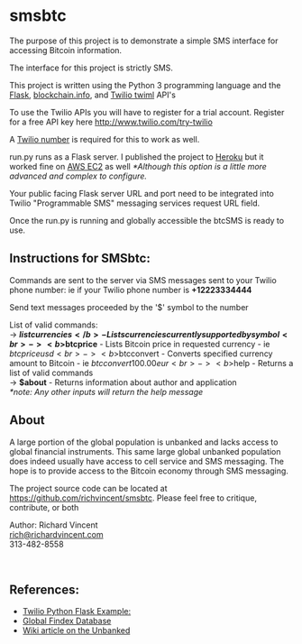 <h1>smsbtc</h1>
The purpose of this project is to demonstrate a simple SMS interface for accessing Bitcoin information.

The interface for this project is strictly SMS.

This project is written using the Python 3 programming language and the <a href="http://flask.pocoo.org/">Flask</a>, <a href="https://blockchain.info/api">blockchain.info</a>, and <a href="https://www.twilio.com/docs/api/twiml">Twilio twiml</a> API's

To use the Twilio APIs you will have to register for a trial account. Register for a free API key here http://www.twilio.com/try-twilio

A <a href="https://www.twilio.com/phone-numbers">Twilio number</a> is required for this to work as well.

run.py runs as a Flask server. I published the project to <a href="http://www.heroku.com">Heroku</a> but it worked fine on <a href="https://aws.amazon.com/ec2">AWS EC2</a> as well <em>*Although this option is a little more advanced and complex to configure.</em>

Your public facing Flask server URL and port need to be integrated into Twilio "Programmable SMS" messaging services request URL field.

Once the run.py is running and globally accessible the btcSMS is ready to use.

<h2>Instructions for SMSbtc:</h2>

Commands are sent to the server via SMS messages sent to your Twilio phone number:
ie if your Twilio phone number is <b>+12223334444</b>

Send text messages proceeded by the '$' symbol to the number

List of valid commands:<br>
-> <b>$listcurrencies</b> - Lists currencies currently supported by symbol<br>
-> <b>$btcprice</b> - Lists Bitcoin price in requested currency - ie $btcprice usd<br>
-> <b>$btcconvert</b> - Converts specified currency amount to Bitcoin - ie $btcconvert 100.00 eur<br>
-> <b>$help</b> - Returns a list of valid commands<br>
-> <b>$about</b> - Returns information about author and application<br>
<em>*note: Any other inputs will return the help message </em>
<br>
<h2>About</h2>
A large portion of the global population is unbanked and lacks access to global financial instruments.
This same large global unbanked population does indeed usually have access to cell service and SMS messaging. The hope is to provide
access to the Bitcoin economy through SMS messaging.

The project source code can be located at <a href="https://github.com/richvincent/smsbtc">https://github.com/richvincent/smsbtc</a>. Please feel free to critique, contribute, or both

Author: Richard Vincent<br>
<a href="mailto:rich@richardvincent.com">rich@richardvincent.com</a><br>
313-482-8558<br>

<br>
<h2>References:</h2>
<ul>
    <li><a href="https://www.twilio.com/docs/quickstart/python/sms/hello-monkey">Twilio Python Flask Example:</a></li>
    <li><a href="http://www.worldbank.org/en/programs/globalfindex">Global Findex Database</a></li>
    <li><a href="https://en.wikipedia.org/wiki/Unbanked">Wiki article on the Unbanked</a></li>
</ul>
